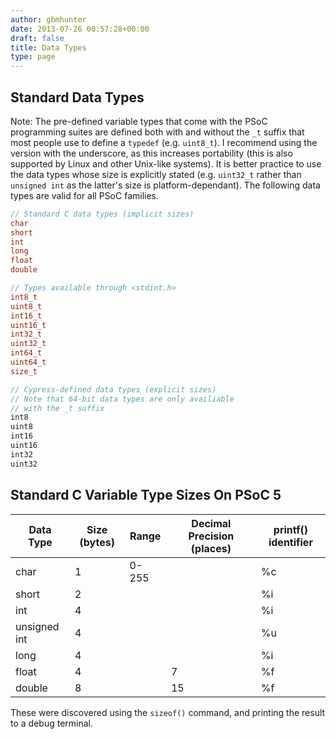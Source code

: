 ```yaml
---
author: gbmhunter
date: 2013-07-26 00:57:28+00:00
draft: false
title: Data Types
type: page
---
```


## Standard Data Types

Note: The pre-defined variable types that come with the PSoC programming suites are defined both with and without the `_t` suffix that most people use to define a `typedef` (e.g. `uint8_t`). I recommend using the version with the underscore, as this increases portability (this is also supported by Linux and other Unix-like systems). It is better practice to use the data types whose size is explicitly stated (e.g. `uint32_t` rather than `unsigned int` as the latter's size is platform-dependant). The following data types are valid for all PSoC families.

```c
// Standard C data types (implicit sizes)
char
short
int
long
float
double

// Types available through <stdint.h>
int8_t
uint8_t
int16_t
uint16_t
int32_t
uint32_t
int64_t
uint64_t
size_t

// Cypress-defined data types (explicit sizes)
// Note that 64-bit data types are only availiable
// with the _t suffix
int8
uint8
int16
uint16
int32
uint32
```

## Standard C Variable Type Sizes On PSoC 5

<table>
    <thead>
        <tr>
            <th>Data Type</th>
            <th>Size (bytes)</th>
            <th>Range</th>
            <th>Decimal Precision (places)</th>
            <th>printf() identifier</th>
        </tr>
    </thead>
<tbody><tr >
<td >char
</td>
<td >1
</td>
<td >0-255
</td>
<td > 
</td>
<td >%c
</td></tr><tr >
<td >short
</td>
<td >2
</td>
<td > 
</td>
<td > 
</td>
<td >%i
</td></tr><tr >
<td >int
</td>
<td >4
</td>
<td > 
</td>
<td > 
</td>
<td >%i
</td></tr><tr >
<td >unsigned int
</td>
<td >4
</td>
<td > 
</td>
<td > 
</td>
<td >%u
</td></tr><tr >
<td >long
</td>
<td >4
</td>
<td > 
</td>
<td > 
</td>
<td >%i
</td></tr><tr >
<td >float
</td>
<td >4
</td>
<td > 
</td>
<td >7
</td>
<td >%f
</td></tr><tr >
<td >double
</td>
<td >8
</td>
<td > 
</td>
<td >15
</td>
<td >%f
</td></tr></tbody></table>

These were discovered using the `sizeof()` command, and printing the result to a debug terminal.
